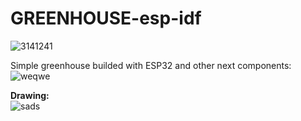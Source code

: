 # GREENHOUSE-esp-idf 
   
   ![3141241](https://user-images.githubusercontent.com/89953755/154033279-e5020911-701d-4396-b2f8-6e6a07d29def.png)   

 Simple greenhouse builded with ESP32 and other next components:    
![weqwe](https://user-images.githubusercontent.com/89953755/154032656-3e668bed-3210-4331-a79f-6013333d1e97.png)
   
 **Drawing:**    
![sads](https://user-images.githubusercontent.com/89953755/154033348-7e7eae01-876b-49c2-8281-48e50a1bb942.png)
